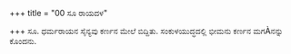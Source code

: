 +++
title = "00 ಸೂ ರಾಯದಳ"

+++
ಸೂ. ಧರ್ಮರಾಯನ ಸೈನ್ಯವು ಕರ್ಣನ ಮೇಲೆ ಬಿದ್ದಿತು. ಸಂಕುಳಯುದ್ಧದಲ್ಲಿ ಭೀಮನು ಕರ್ಣನ ಮಗÀನನ್ನು  ಕೊಂದನು.